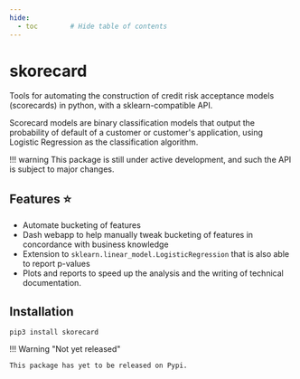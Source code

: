 ```yaml
---
hide:
  - toc        # Hide table of contents
---
```


# skorecard

Tools for automating the construction of credit risk acceptance models (scorecards) in python, with a sklearn-compatible API.

Scorecard models are binary classification models that output the probability of default of a customer or customer's application, using Logistic Regression as the classification algorithm.

!!! warning
    This package is still under active development, and such the API is subject to major changes.

## Features ⭐

- Automate bucketing of features
- Dash webapp to help manually tweak bucketing of features in concordance with business knowledge
- Extension to `sklearn.linear_model.LogisticRegression` that is also able to report p-values
- Plots and reports to speed up the analysis and the writing of technical documentation.

## Installation

```shell
pip3 install skorecard
```

!!! Warning "Not yet released"

    This package has yet to be released on Pypi.